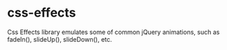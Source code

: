 css-effects
===========

Css Effects library emulates some of common jQuery animations, such as fadeIn(), slideUp(), slideDown(), etc.
